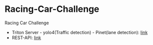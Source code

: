 # Racing-Car-Challenge
Racing Car Challenge 
- Triton Server - yolo4(Traffic detection) - Pinet(lane detection): [link](https://github.com/tonhathuy/Racing-Car-Challenge-/tree/tensorrt_convert)
- REST-API: [link](https://github.com/tonhathuy/Racing-Car-Challenge-/tree/service_tensorrt)
